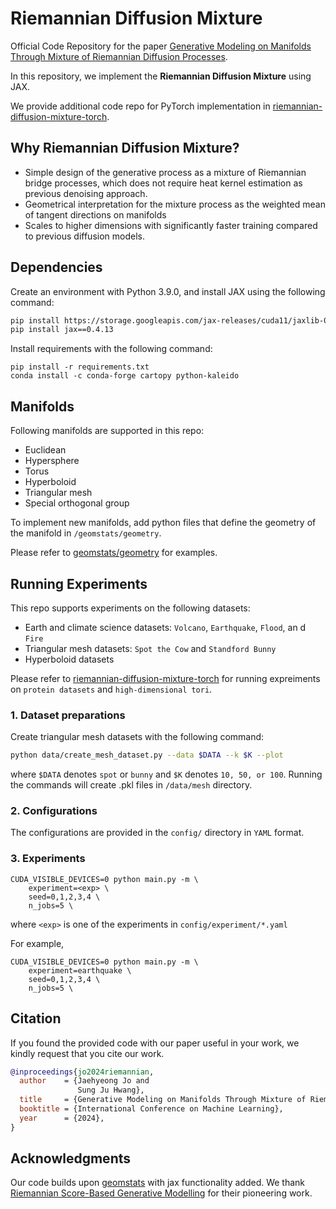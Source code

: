 # Riemannian Diffusion Mixture

Official Code Repository for the paper [Generative Modeling on Manifolds Through Mixture of Riemannian Diffusion Processes](https://arxiv.org/abs/2310.07216). 

In this repository, we implement the **Riemannian Diffusion Mixture** using JAX.

 We provide additional code repo for PyTorch implementation in [riemannian-diffusion-mixture-torch](https://github.com/harryjo97/riemannian-diffusion-mixture-torch).

## Why Riemannian Diffusion Mixture?

- Simple design of the generative process as a mixture of Riemannian bridge processes, which does not require heat kernel estimation as previous denoising approach.
- Geometrical interpretation for the mixture process as the weighted mean of tangent directions on manifolds
- Scales to higher dimensions with significantly faster training compared to previous diffusion models.


## Dependencies

Create an environment with Python 3.9.0, and install JAX using the following command:
```sh
pip install https://storage.googleapis.com/jax-releases/cuda11/jaxlib-0.4.13+cuda11.cudnn86-cp39-cp39-manylinux2014_x86_64.whl
pip install jax==0.4.13
```

Install requirements with the following command:
```
pip install -r requirements.txt
conda install -c conda-forge cartopy python-kaleido
```

## Manifolds

Following manifolds are supported in this repo:
- Euclidean
- Hypersphere
- Torus
- Hyperboloid
- Triangular mesh
- Special orthogonal group

To implement new manifolds, add python files that define the geometry of the manifold in `/geomstats/geometry`.

Please refer to [geomstats/geometry](https://github.com/geomstats/geomstats/tree/main/geomstats/geometry) for examples.


## Running Experiments

This repo supports experiments on the following datasets:
- Earth and climate science datasets: `Volcano`, `Earthquake`, `Flood`, an d `Fire`
- Triangular mesh datasets: `Spot the Cow` and `Standford Bunny`
- Hyperboloid datasets

Please refer to [riemannian-diffusion-mixture-torch](https://github.com/harryjo97/riemannian-diffusion-mixture-torch) for running expreiments on `protein datasets` and `high-dimensional tori`.

### 1. Dataset preparations

Create triangular mesh datasets with the following command:
```sh
python data/create_mesh_dataset.py --data $DATA --k $K --plot
```
where `$DATA` denotes `spot` or `bunny` and `$K` denotes `10, 50, or 100`.
Running the commands will create .pkl files in `/data/mesh` directory.

### 2. Configurations

The configurations are provided in the `config/` directory in `YAML` format. 

### 3. Experiments

```
CUDA_VISIBLE_DEVICES=0 python main.py -m \
    experiment=<exp> \
    seed=0,1,2,3,4 \
    n_jobs=5 \
```
where ```<exp>``` is one of the experiments in `config/experiment/*.yaml`

For example,
```
CUDA_VISIBLE_DEVICES=0 python main.py -m \
    experiment=earthquake \
    seed=0,1,2,3,4 \
    n_jobs=5 \
```


## Citation

If you found the provided code with our paper useful in your work, we kindly request that you cite our work.

```BibTex
@inproceedings{jo2024riemannian,
  author    = {Jaehyeong Jo and
               Sung Ju Hwang},
  title     = {Generative Modeling on Manifolds Through Mixture of Riemannian Diffusion Processes},
  booktitle = {International Conference on Machine Learning},
  year      = {2024},
}
```

## Acknowledgments

Our code builds upon [geomstats](https://github.com/geomstats/geomstats) with jax functionality added. We thank [Riemannian Score-Based Generative Modelling](https://github.com/oxcsml/riemannian-score-sde?tab=readme-ov-file) for their pioneering work.